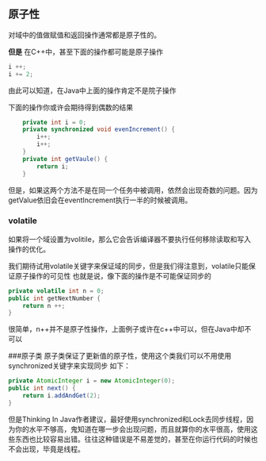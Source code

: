 ## 原子性
对域中的值做赋值和返回操作通常都是原子性的。

**但是**
在C++中，甚至下面的操作都可能是原子操作
```c++
i ++;
i += 2;
```

由此可以知道，在Java中上面的操作肯定不是院子操作

下面的操作你或许会期待得到偶数的结果
```java
	private int i = 0;
	private synchronized void evenIncrement() {
		i++;
		i++;
	}
	private int getVaule() {
		return i;
	}
```
但是，如果这两个方法不是在同一个任务中被调用，依然会出现奇数的问题。因为getValue依旧会在eventIncrement执行一半的时候被调用。

### volatile
如果将一个域设置为volitile，那么它会告诉编译器不要执行任何移除读取和写入操作的优化。

我们期待试用volatile关键字来保证域的同步，但是我们得注意到，volatile只能保证原子操作的可见性
也就是说，像下面的操作是不可能保证同步的
```java
private volatile int n = 0;
public int getNextNumber {
	return n ++;
}
```
很简单，n\+\+并不是原子性操作，上面例子或许在c\+\+中可以，但在Java中却不可以

###原子类
原子类保证了更新值的原子性，使用这个类我们可以不用使用synchronized关键字来实现同步
如下：
```java
private AtomicInteger i = new AtomicInteger(0);
public int next() {
	return i.addAndGet(2);
}
```

但是Thinking In Java作者建议，最好使用synchronized和Lock去同步线程，因为你的水平不够高，鬼知道在哪一步会出现问题，而且就算你的水平很高，使用这些东西也比较容易出错。往往这种错误是不易差觉的，甚至在你运行代码的时候也不会出现，毕竟是线程。